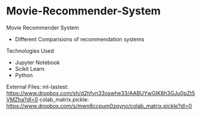 # Movie-Recommender-System

Movie Recommender System 
  - Different Comparisions of recommendation systems
  
Technologies Used
  - Jupyter Notebook
  - Scikit Learn
  - Python
  
External Files:
    ml-lastest: https://www.dropbox.com/sh/d2hfvn33oswhe33/AABUYwGIK8h3GJu0pZt5VMZha?dl=0
    colab_matrix.pickle: https://www.dropbox.com/s/mwn8ccpum0zqyno/colab_matrix.pickle?dl=0
